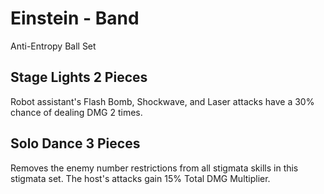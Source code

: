 # Einstein - Band

Anti-Entropy Ball Set

## Stage Lights 2 Pieces

Robot assistant's Flash Bomb, Shockwave, and Laser attacks have a 30% chance of dealing DMG 2 times.

## Solo Dance 3 Pieces

Removes the enemy number restrictions from all stigmata skills in this stigmata set. The host's attacks gain 15% Total DMG Multiplier.